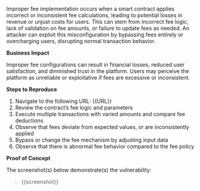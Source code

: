 Improper fee implementation occurs when a smart contract applies incorrect or inconsistent fee calculations, leading to potential losses in revenue or unjust costs for users. This can stem from incorrect fee logic, lack of validation on fee amounts, or failure to update fees as needed. An attacker can exploit this misconfiguration by bypassing fees entirely or overcharging users, disrupting normal transaction behavior.

**Business Impact** 

Improper fee configurations can result in financial losses, reduced user satisfaction, and diminished trust in the platform. Users may perceive the platform as unreliable or exploitative if fees are excessive or inconsistent.

**Steps to Reproduce**  

1. Navigate to the following URL: {{URL}}
1. Review the contract’s fee logic and parameters
1. Execute multiple transactions with varied amounts and compare fee deductions
1. Observe that fees deviate from expected values, or are inconsistently applied
1. Bypass or change the fee mechanism by adjusting input data
1. Observe that there is abnormal fee behavior compared to the fee policy

**Proof of Concept**

The screenshot(s) below demonstrate(s) the vulnerability:
>
> {{screenshot}}
